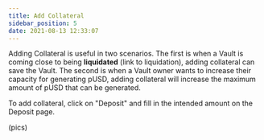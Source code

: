 ```yaml
---
title: Add Collateral
sidebar_position: 5
date: 2021-08-13 12:33:07
---
```


Adding Collateral is useful in two scenarios. The first is when a Vault is coming close to being **liquidated** (link to liquidation), adding collateral can save the Vault. The second is when a Vault owner wants to increase their capacity for generating pUSD, adding collateral will increase the maximum amount of pUSD that can be generated.

To add collateral, click on "Deposit" and fill in the intended amount on the Deposit page. 

(pics)

